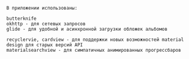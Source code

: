 	
	В приложении использованы:
	
	butterknife 
	okhttp - для сетевых запросов
	glide - для удобной и асинхронной загрузки обложек альбомов
	
	recyclervie, cardview - для поддержки новых возможностей material design для старых версий API
	materialsearchview - для симпатичных анимированных прогрессбаров
	
	
